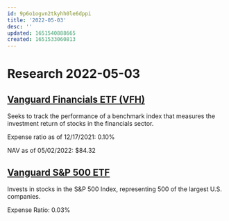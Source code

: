 ```yaml
---
id: 9p6o1ogvn2tkyhh0le6dppi
title: '2022-05-03'
desc: ''
updated: 1651540888665
created: 1651533060813
---
```

# Research 2022-05-03

## [Vanguard Financials ETF (VFH)](https://etfdb.com/etf/VFH/#etf-ticker-profile)

Seeks to track the performance of a benchmark index that measures the investment return of stocks in the financials sector.

Expense ratio as of 12/17/2021: 0.10%

NAV as of 05/02/2022: $84.32

## [Vanguard S&P 500 ETF](https://etfdb.com/etf/VOO/#etf-ticker-profile)

Invests in stocks in the S&P 500 Index, representing 500 of the largest U.S. companies.

Expense Ratio: 0.03%
